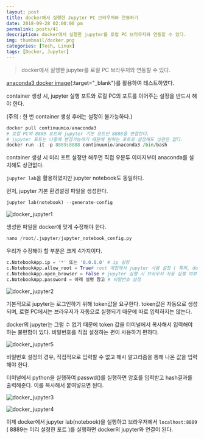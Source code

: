 ```yaml
---
layout: post
title: docker에서 실행한 Jupyter PC 브라우저와 연동하기
date: 2018-09-28 02:00:00 pm
permalink: posts/41
description: docker에서 실행한 jupyter를 로컬 PC 브라우저와 연동할 수 있다.
img: thumbnail/docker.png
categories: [Tech, Linux]
tags: [Docker, Jupyter] 
---
```


> docker에서 실행한 jupyter를 로컬 PC 브라우저와 연동할 수 있다.

[anaconda3 docker image](https://hub.docker.com/r/continuumio/anaconda3/){:target="_blank"}를 활용하여 테스트하였다.

container 생성 시, jupyter 실행 포트와 로컬 PC의 포트를 이어주는 설정을 반드시 해야 한다.

(주의 : 한 번 container 생성 후에는 설정이 불가능하다.)

``` python 
docker pull continuumio/anaconda3
# 로컬 PC의 8889 포트와 jupyter 기본 포트인 8888을 연결한다.
# jupyter 포트는 나중에 변경가능하기 때문에 원하는 포트로 설정해도 상관은 없다.
docker run -it -p 8889:8888 continuumio/anaconda3 /bin/bash
```

container 생성 시 미리 포트 설정만 해두면 직접 우분투 이미지부터 anaconda를 설치해도 상관없다.

`jupyter lab`을 활용하였지만 jupyter notebook도 동일하다.

먼저, jupyter 기본 환경설정 파일을 생성한다.

``` python
jupyter lab(notebook) --generate-config
```
![docker_jupyter1]({{site.baseurl}}/assets/img/linux/docker_jupyter1.png)

생성한 파일을 docker에 맞게 수정해야 한다.

``` python
nano /root/.jupyter/jupyter_notebook_config.py
```
우리가 수정해야 할 부분은 크게 4가지이다.

``` python
c.NotebookApp.ip = '*' 또는 '0.0.0.0' # ip 설정
c.NotebookApp.allow_root = True# root 계정에서 jupyter 사용 설정 ( 특히, docker의 경우)
c.NotebookApp.open_browser = False # jupyter 실행 시 브라우저 자동 실행 여부
c.NotebookApp.password = 아래 설명 참고 # 비밀번호 설정
```

![docker_jupyter2]({{site.baseurl}}/assets/img/linux/docker_jupyter2.png)

기본적으로 jupyter는 로그인하기 위해 token값을 요구한다. token값은 자동으로 생성되며, 로컬 PC에서는 브라우저가 자동으로 실행되기 때문에 따로 입력하지는 않는다. 

docker의 jupyter는 그럴 수 없기 때문에 token 값을 터미널에서 복사해서 입력해야 하는 불편함이 있다. 비밀번호를 직접 설정하는 편이 사용하기 편하다. 

![docker_jupyter5]({{site.baseurl}}/assets/img/linux/docker_jupyter5.png)

비밀번호 설정의 경우, 직접적으로 입력할 수 없고 해시 알고리즘을 통해 나온 값을 입력해야 한다.

터미널에서 python을 실행하여 passwd()를 실행하면 암호를 입력받고 hash결과를 출력해준다. 이를 복사해서 붙여넣으면 된다.

![docker_jupyter3]({{site.baseurl}}/assets/img/linux/docker_jupyter3.png)

![docker_jupyter4]({{site.baseurl}}/assets/img/linux/docker_jupyter4.png)

이제 docker에서 jupyter lab(notebook)을 실행하고 브라우저에서 `localhost:8889` ( 8889는 미리 설정한 포트 )를 실행하면 docker의 jupyter와 연결이 된다.


